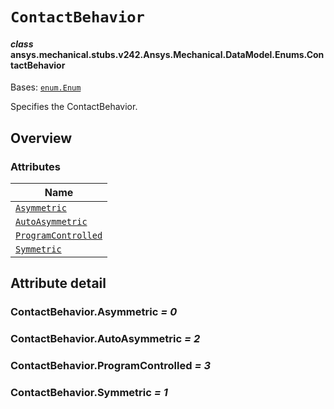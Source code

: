 # `ContactBehavior`



#### *class* ansys.mechanical.stubs.v242.Ansys.Mechanical.DataModel.Enums.ContactBehavior

Bases: [`enum.Enum`](https://docs.python.org/3/library/enum.html#enum.Enum)

Specifies the ContactBehavior.

<!-- !! processed by numpydoc !! -->

<a id="overview"></a>

## Overview

### Attributes

| Name |
| ----------------------------------------------------------- |
| [`Asymmetric`](#ContactBehavior.Asymmetric) |
| [`AutoAsymmetric`](#ContactBehavior.AutoAsymmetric) |
| [`ProgramControlled`](#ContactBehavior.ProgramControlled) |
| [`Symmetric`](#ContactBehavior.Symmetric) |

<a id="attribute-detail"></a>

## Attribute detail

<a id="ContactBehavior.Asymmetric"></a>

### ContactBehavior.Asymmetric *= 0*

<a id="ContactBehavior.AutoAsymmetric"></a>

### ContactBehavior.AutoAsymmetric *= 2*

<a id="ContactBehavior.ProgramControlled"></a>

### ContactBehavior.ProgramControlled *= 3*

<a id="ContactBehavior.Symmetric"></a>

### ContactBehavior.Symmetric *= 1*


